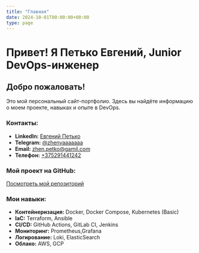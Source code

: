 ```yaml
---
title: "Главная"
date: 2024-10-01T00:00:00+00:00
type: page
---
```


<link rel="stylesheet" href="https://cdnjs.cloudflare.com/ajax/libs/font-awesome/6.4.0/css/all.min.css">
<link rel="icon" type="image/x-icon" href="/favicon.ico?v=1">

# Привет! Я Петько Евгений, Junior DevOps-инженер

## Добро пожаловать!

Это мой персональный сайт-портфолио. Здесь вы найдёте информацию о моем проекте, навыках и опыте в DevOps.

### Контакты:
- <i class="fab fa-linkedin"></i> **LinkedIn:** [Евгений Петько](https://linkedin.com/in/zhenyapetko)
- <i class="fab fa-telegram"></i> **Telegram:** [@zhenyaaaaaaa](https://t.me/zhenyaaaaaaa)
- <i class="fas fa-envelope"></i> **Email:** [zhen.petko@gamil.com](mailto:zhen.petko@gmail.com)
- <i class="fas fa-mobile-alt"></i> **Телефон:** [+375291441242](tel:+375291441242)

### Мой проект на GitHub:
<i class="fab fa-github"></i> [Посмотреть мой репозиторий](https://github.com/zhenyapetko?tab=repositories)


### Мои навыки:
- **Контейнеризация:** Docker, Docker Compose, Kubernetes (Basic)
- **IaC:** Terraform, Ansible
- **CI/CD:** GitHub Actions, GitLab CI, Jenkins
- **Мониторинг:** Prometheus,Grafana
- **Логирование:** Loki, ElasticSearch
- **Облако:** AWS, GCP